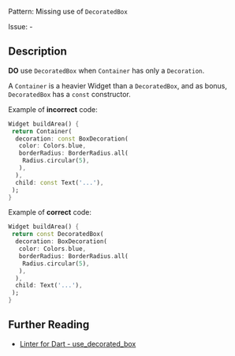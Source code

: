 Pattern: Missing use of `DecoratedBox`

Issue: -

## Description

**DO** use `DecoratedBox` when `Container` has only a `Decoration`.

A `Container` is a heavier Widget than a `DecoratedBox`, and as bonus,
`DecoratedBox` has a `const` constructor.

Example of **incorrect** code:
```dart
Widget buildArea() {
 return Container(
  decoration: const BoxDecoration(
   color: Colors.blue,
   borderRadius: BorderRadius.all(
    Radius.circular(5),
   ),
  ),
  child: const Text('...'),
 );
}
```

Example of **correct** code:
```dart
Widget buildArea() {
 return const DecoratedBox(
  decoration: BoxDecoration(
   color: Colors.blue,
   borderRadius: BorderRadius.all(
    Radius.circular(5),
   ),
  ),
  child: Text('...'),
 );
}
```

## Further Reading

* [Linter for Dart - use_decorated_box](https://dart-lang.github.io/linter/lints/use_decorated_box.html)